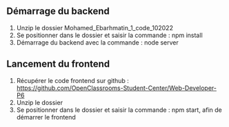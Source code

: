 ## Démarrage du backend
1) Unzip le dossier Mohamed_Ebarhmatin_1_code_102022
2) Se positionner dans le dossier et saisir la commande : npm install
3) Démarrage du backend avec la commande : node server 

## Lancement du frontend
1) Récupérer le code frontend sur github : https://github.com/OpenClassrooms-Student-Center/Web-Developer-P6
2) Unzip le dossier 
3) Se positionner dans le dossier et saisir la commande : npm start, afin de démarrer le frontend